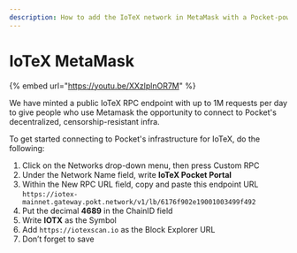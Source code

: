 ```yaml
---
description: How to add the IoTeX network in MetaMask with a Pocket-powered RPC Endpoint
---
```


# IoTeX MetaMask

{% embed url="https://youtu.be/XXzlplnOR7M" %}

We have minted a public IoTeX RPC endpoint with up to 1M requests per day to give people who use Metamask the opportunity to connect to Pocket's decentralized, censorship-resistant infra.

To get started connecting to Pocket's infrastructure for IoTeX, do the following:

1. Click on the Networks drop-down menu, then press Custom RPC
2. Under the Network Name field, write **IoTeX Pocket Portal**
3. Within the New RPC URL field, copy and paste this endpoint URL `https://iotex-mainnet.gateway.pokt.network/v1/lb/6176f902e19001003499f492`
4. Put the decimal **4689** in the ChainID field
5. Write **IOTX** as the Symbol
6. Add `https://iotexscan.io` as the Block Explorer URL
7. Don’t forget to save

